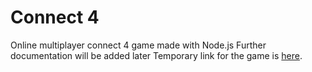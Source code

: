 # Connect 4
Online multiplayer connect 4 game made with Node.js
Further documentation will be added later
Temporary link for the game is <a href="https://connect4.pawz.pw">here</a>.
